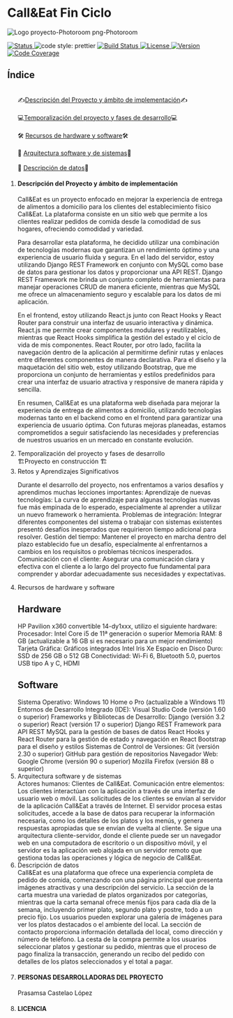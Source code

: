 <h1>Call&amp;Eat Fin Ciclo </h1>

![Logo proyecto-Photoroom png-Photoroom](https://github.com/prasamsacl/Call-Eat/assets/113896447/e6cf4aab-91a4-4e95-99ed-6938f0d4dba0)

  <p align="left">

 <section id="insignias">
        <div class="badge-container">
            <a href="https://github.com/prettier/prettier">
                      <a href="#">
                <img src="https://img.shields.io/badge/STATUS-EN%20DESAROLLO-green" alt="Status">
            </a>
                <img src="https://img.shields.io/badge/code_style-prettier-ff69b4.svg?style=flat-square" alt="code style: prettier">
            </a>
            <a href="https://github.com/tu-usuario/tu-repo/actions">
                <img src="https://img.shields.io/badge/build-passing-brightgreen" alt="Build Status">
            </a>
            <a href="https://github.com/tu-usuario/tu-repo/blob/main/LICENSE">
                <img src="https://img.shields.io/badge/license-MIT-green" alt="License">
            </a>
            <a href="https://github.com/tu-usuario/tu-repo">
                <img src="https://img.shields.io/badge/version-1.0.0-blue" alt="Version">
            </a>
            <a href="https://github.com/tu-usuario/tu-repo">
                <img src="https://img.shields.io/badge/coverage-80%25-yellow" alt="Code Coverage">
            </a>
        </div>
    </section>

<nav>
        <h2>Índice</h2>
        <ol>
            <br>
          ✍️<a href="#descripcion">Descripción del Proyecto y ámbito de implementación</a>✍️
        </br>
            <br>  💻<a href="#estado">Temporalización del proyecto y fases de desarrollo</a>💻</br>
           <br>🛠️ <a href="#demostracion">Recursos de hardware y software</a>🛠️</br>
           <br>📁 <a href="#acceso">Arquitectura software y de sistemas</a>📁 </br>
             <br> 🔨 <a href="#tecnologias">Descripción de datos</a>🔨</br
        </ol>
    </nav>
  <ol>  
 <li><h4>Descripción del Proyecto y ámbito de implementación</h4></li>
 Call&Eat es un proyecto enfocado en mejorar la experiencia de entrega de alimentos a domicilio para los clientes del establecimiento físico Call&Eat. La plataforma consiste en un sitio web que permite a los clientes realizar pedidos de comida desde la comodidad de sus hogares, ofreciendo comodidad y variedad.

Para desarrollar esta plataforma, he decidido utilizar una combinación de tecnologías modernas que garantizan un rendimiento óptimo y una experiencia de usuario fluida y segura. En el lado del servidor, estoy utilizando Django REST Framework en conjunto con MySQL como base de datos para gestionar los datos y proporcionar una API REST. Django REST Framework me brinda un conjunto completo de herramientas para manejar operaciones CRUD de manera eficiente, mientras que MySQL me ofrece un almacenamiento seguro y escalable para los datos de mi aplicación.

En el frontend, estoy utilizando React.js junto con React Hooks y React Router para construir una interfaz de usuario interactiva y dinámica. React.js me permite crear componentes modulares y reutilizables, mientras que React Hooks simplifica la gestión del estado y el ciclo de vida de mis componentes. React Router, por otro lado, facilita la navegación dentro de la aplicación al permitirme definir rutas y enlaces entre diferentes componentes de manera declarativa.
Para el diseño y la maquetación del sitio web, estoy utilizando Bootstrap, que me proporciona un conjunto de herramientas y estilos predefinidos para crear una interfaz de usuario atractiva y responsive de manera rápida y sencilla.

En resumen, Call&Eat es una plataforma web diseñada para mejorar la experiencia de entrega de alimentos a domicilio, utilizando tecnologías modernas tanto en el backend como en el frontend para garantizar una experiencia de usuario óptima. Con futuras mejoras planeadas, estamos comprometidos a seguir satisfaciendo las necesidades y preferencias de nuestros usuarios en un mercado en constante evolución.

<li>Temporalización del proyecto y fases de desarrollo</li>
🏗️Proyecto en construcción 🏗️

<li>Retos y Aprendizajes Significativos</li>

Durante el desarrollo del proyecto, nos enfrentamos a varios desafíos y aprendimos muchas lecciones importantes:
Aprendizaje de nuevas tecnologías: La curva de aprendizaje para algunas tecnologías nuevas fue más empinada de lo esperado, especialmente al aprender a utilizar un nuevo framework o herramienta.
Problemas de integración: Integrar diferentes componentes del sistema o trabajar con sistemas existentes presentó desafíos inesperados que requirieron tiempo adicional para resolver.
Gestión del tiempo: Mantener el proyecto en marcha dentro del plazo establecido fue un desafío, especialmente al enfrentarnos a cambios en los requisitos o problemas técnicos inesperados.
Comunicación con el cliente: Asegurar una comunicación clara y efectiva con el cliente a lo largo del proyecto fue fundamental para comprender y abordar adecuadamente sus necesidades y expectativas.

  
<li>Recursos de hardware y software</li>
<h2>Hardware</h2>
HP Pavilion x360 convertible 14-dy1xxx, utilizo el siguiente hardware:
Procesador: Intel Core i5 de 11ª generación o superior
Memoria RAM: 8 GB (actualizable a 16 GB si es necesario para un mejor rendimiento)
Tarjeta Gráfica: Gráficos integrados Intel Iris Xe
Espacio en Disco Duro: SSD de 256 GB o 512 GB
Conectividad: Wi-Fi 6, Bluetooth 5.0, puertos USB tipo A y C, HDMI

<h2>Software</h2>
Sistema Operativo:
Windows 10 Home o Pro (actualizable a Windows 11)
Entornos de Desarrollo Integrado (IDE):
Visual Studio Code (versión 1.60 o superior)
Frameworks y Bibliotecas de Desarrollo:
Django (versión 3.2 o superior)
React (versión 17 o superior)
Django REST Framework para API REST
MySQL para la gestión de bases de datos
React Hooks y React Router para la gestión de estado y navegación en React
Bootstrap para el diseño y estilos
Sistemas de Control de Versiones:
Git (versión 2.30 o superior)
GitHub para gestión de repositorios
Navegador Web:
Google Chrome (versión 90 o superior)
Mozilla Firefox (versión 88 o superior)

<li>Arquitectura software y de sistemas</li>
  Actores humanos: Clientes de Call&Eat. 
Comunicación entre elementos: Los clientes interactúan con la aplicación a través de una interfaz de usuario web o móvil. Las solicitudes de los clientes se envían al servidor de la aplicación Call&Eat a través de Internet. El servidor procesa estas solicitudes, accede a la base de datos para recuperar la información necesaria, como los detalles de los platos y los menús, y genera respuestas apropiadas que se envían de vuelta al cliente. Se sigue una arquitectura cliente-servidor, donde el cliente puede ser un navegador web en una computadora de escritorio o un dispositivo móvil, y el servidor es la aplicación web alojada en un servidor remoto que gestiona todas las operaciones y lógica de negocio de Call&Eat.

<li>Descripción de datos</li>
Call&Eat es una plataforma que ofrece una experiencia completa de pedido de comida, comenzando con una página principal que presenta imágenes atractivas y una descripción del servicio. La sección de la carta muestra una variedad de platos organizados por categorías, mientras que la carta semanal ofrece menús fijos para cada día de la semana, incluyendo primer plato, segundo plato y postre, todo a un precio fijo. Los usuarios pueden explorar una galería de imágenes para ver los platos destacados o el ambiente del local. La sección de contacto proporciona información detallada del local, como dirección y número de teléfono. La cesta de la compra permite a los usuarios seleccionar platos y gestionar su pedido, mientras que el proceso de pago finaliza la transacción, generando un recibo del pedido con detalles de los platos seleccionados y el total a pagar.


<li><h4>PERSONAS DESARROLLADORAS DEL PROYECTO</h4></li>
Prasamsa Castelao López

<li><h4>LICENCIA</h4></li>
</ol>

